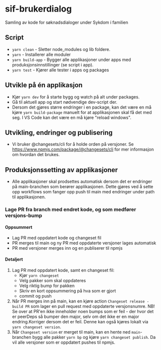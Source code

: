 # sif-brukerdialog

Samling av kode for søknadsdialoger under Sykdom i familien

## Script

-   `yarn clean` - Sletter node_modules og lib foldere.
-   `yarn` - Installerer alle moduler
-   `yarn build-app` - Bygger alle applikasjoner under apps med produksjonsinnstillinger (se script i app).
-   `yarn test` - Kjører alle tester i apps og packages

## Utvikle på én applikasjon

-   Kjør `yarn dev` for å starte bygg og watch på alt under packages.
-   Gå til aktuell app og start nødvendige dev-script der.
-   Dersom det gjøres større endringer i en package, kan det være en må kjøre `yarn build-package` manuelt for at applikasjonen skal få det med seg. I VS Code kan det være en må kjøre "reload windows".

## Utvikling, endringer og publisering

-   Vi bruker @changesets/cli for å holde orden på versjoner. Se https://www.npmjs.com/package/@changesets/cli for mer informasjon om hvordan det brukes.

## Produksjonssetting av applikasjoner
-   Alle applikasjoner skal prodsettes automatisk dersom det er endringer på main-branchen som berører applikasjonen. Dette gjøres ved å sette opp workflows som fanger opp push til main med endringer under path til applikasjonen.


### Lage PR fra branch med endret kode, og som medfører versjons-bump

#### Oppsummert

-   Lag PR med oppdatert kode og changeset fil
-   PR merges til main og ny PR med oppdaterte versjoner lages automatisk
-   PR med versjoner merges inn og en publiserer til npmjs

#### Detaljert

1. Lag PR med oppdatert kode, samt en changeset fil:
    - Kjør `yarn changeset`
    - Velg pakker som skal oppdateres
    - Velg riktig bump for pakken
    - Skriv en kort oppsummering på hva som er gjort
    - commit og push
2. Når PR merges inn på main, kan en kjøre action `Changeset release - build PR` som lager en pull request med oppdaterte versjonsnumre. NB! Se over at PR'en ikke inneholder noen bumps som er feil - der hvor det er peerDeps så bumper den major, selv om det ikke er en major endring.Korriger dersom det er feil. Denne kan også kjøres lokalt via `yarn changeset version`.
3. Når `Changeset version` er merget til main, kan en hente ned `main`-branchen bygg alle pakker `yarn bp` og kjøre `yarn changeset publish`. Da vil alle versjoner som er oppdatert pushes til npmjs.
